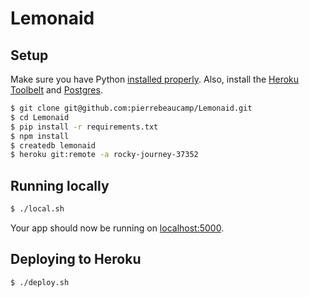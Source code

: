 # Lemonaid

## Setup

Make sure you have Python [installed properly](http://install.python-guide.org).  Also, install the [Heroku Toolbelt](https://toolbelt.heroku.com/) and [Postgres](https://devcenter.heroku.com/articles/heroku-postgresql#local-setup).

```sh
$ git clone git@github.com:pierrebeaucamp/Lemonaid.git
$ cd Lemonaid
$ pip install -r requirements.txt
$ npm install
$ createdb lemonaid
$ heroku git:remote -a rocky-journey-37352
```

## Running locally

```sh
$ ./local.sh
```

Your app should now be running on [localhost:5000](http://localhost:5000/).

## Deploying to Heroku

```sh
$ ./deploy.sh
```
